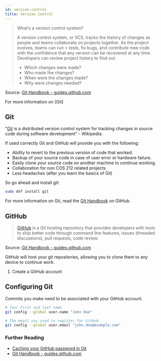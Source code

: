 ```yaml
---
id: version-control
title: Version Control
---
```


> What’s a version control system?
> 
> A version control system, or VCS, tracks the history of changes as people and teams collaborate on projects together. As the project evolves, teams can run > tests, fix bugs, and contribute new code with the confidence that any version can be recovered at any time. Developers can review project history to find out:
> 
> - Which changes were made?
> - Who made the changes?
> - When were the changes made?
> - Why were changes needed?

Source: [Git Handbook - guides.github.com](https://guides.github.com/introduction/git-handbook/)

For more information on [Git]

## Git
"[Git](https://en.wikipedia.org/wiki/Git) is a distributed version control system for tracking changes in source code during software development" - Wikipedia.

If used correctly Git and GitHub will provide you with the following:
- Ability to revert to the previous version of code that worked.
- Backup of your source code in case of user error or hardware failure.
- Easily clone your source code on another machine to continue working.
- Collaboration for non COS 212 related projects.
- Less headaches (after you learn the basics of Git)

So go ahead and install git:
```sh
sudo dnf install git
```

For more information on Git, read the [Git Handbook](https://guides.github.com/introduction/git-handbook/) on GitHub.

## GitHub
> [GitHub](https://github.com/) is a Git hosting repository that provides developers with tools to ship better code through command line features, issues (threaded discussions), pull requests, code review.

Source: [Git Handbook - guides.github.com](https://guides.github.com/introduction/git-handbook/)

GitHub will host your git repositories, allowing you to clone them to any device to continue work.

1. Create a GitHub account

## Configuring Git
Commits you make need to be associated with your GitHub account.

```sh
# Your First and last name
git config --global user.name "John Doe"

# The email you used to register for GitHub
git config --global user.email "john.doe@example.com"
```

### Further Reading
- [Caching your GitHub password in Git](https://help.github.com/articles/caching-your-github-password-in-git/)
- [Git Handbook - guides.github.com](https://guides.github.com/introduction/git-handbook/)
